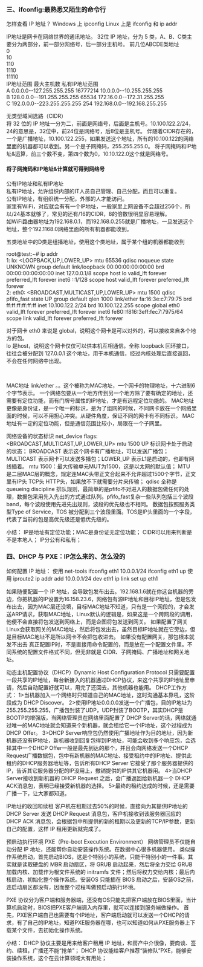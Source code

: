  

### 三、ifconfig:最熟悉又陌生的命令行
怎样查看 IP 地址？
Windows 上 ipconfig
Linux 上是 ifconfig 和 ip addr

IP地址是网卡在网络世界的通讯地址。
32位 IP 地址，分为 5 类，A、B、C类主要分为两部分，前一部分网络号，后一部分主机号。
前几位ABCDE类地址  
0  
10  
110  
1110  
11110  
  	IP地址范围  		最大主机数  	私有IP地址范围  
A 0.0.0.0--127.255.255.255    16777214	  10.0.0.0--10.255.255.255  
B 128.0.0.0--191.255.255.255  65534  	  172.16.0.0--172.31.255.255  
C 192.0.0.0--223.255.255.255  254	  192.168.0.0--192.168.255.255  
  
  
无类型域间选路（CIDR）  
将 32 位的 IP 地址一分为二，前面是网络号，后面是主机号。10.100.122.2/24，24的意思是，32位中，前24位是网络号，后8位是主机号。
伴随着CIDR存在的，一个是广播地址，10.100.122.255，如果发送这个地址，所有的10.100.122的网络里面的机器都可以收到。另一个是子网掩码，255.255.255.0。
将子网掩码和IP地址&运算，前三个数不变，第四个数为0，10.10.122.0这个就是网络号。  

#### 将子网掩码和IP地址&计算就可得到网络号


公有IP地址和私有IP地址  
私有IP地址，允许组织内部的IT人员自己管理、自己分配，而且可以重复。  
公有IP地址，有组织统一分配，外部的人才能访问。  
家里有WiFi，对应就会有有一个IP地址，一般家里上网设备不会超过256个，所以/24基本就够了，常见的还有/16的CIDR，8的倍数很明显容易理解。  
如WiFi路由器地址为192.168.0.1，而192.168.0.255就是广播地址，一旦发送这个地址，整个192.1168.0网络里面的所有机器都能收到。  


五类地址中的D类是组播地址，使用这个类地址，属于某个组的机器都能收到  


root@test:~# ip addr  
1: lo: <LOOPBACK,UP,LOWER_UP> mtu 65536 qdisc noqueue state UNKNOWN group default 
    link/loopback 00:00:00:00:00:00 brd 00:00:00:00:00:00
    inet 127.0.0.1/8 scope host lo
       valid_lft forever preferred_lft forever
    inet6 ::1/128 scope host 
       valid_lft forever preferred_lft forever  
2: eth0: <BROADCAST,MULTICAST,UP,LOWER_UP> mtu 1500 qdisc pfifo_fast state UP group default qlen 1000
    link/ether fa:16:3e:c7:79:75 brd ff:ff:ff:ff:ff:ff
    inet 10.100.122.2/24 brd 10.100.122.255 scope global eth0
       valid_lft forever preferred_lft forever
    inet6 fe80::f816:3eff:fec7:7975/64 scope link 
       valid_lft forever preferred_lft forever
  
对于网卡 eth0 来说是 global，说明这个网卡是可以对外的，可以接收来自各个地方的包。  
lo 是host，说明这个网卡仅仅可以供本机互相通信。全称 loopback 回环接口，往往会被分配到 127.0.0.1 这个地址，用于本机通信，经过内核处理后直接返回，不会在任何网络中出现。

<br>

MAC地址
link/ether 。。这个被称为MAC地址，一个网卡的物理地址，十六进制6个字节表示。
一个网络包要从一个地方传到另一个地方除了要有确定的地址，还需要有定位功能，而有门牌号属性的IP地址，才是有远程定位功能的。
MAC地址更像是身份证，是一个唯一的标识，是为了组网的时候，不同网卡放在一个网络里面的时候，可以不用担心冲突。从硬件角度，保证不同的网卡有不同标识。
MAC地址有一定的定位功能，但是通信范围比较小，局限在一个子网里。


网络设备的状态标识 net_device flags: <BROADCAST,MULTICAST,UP,LOWER_UP> mtu 1500
UP 标识网卡处于启动的状态； BROADCAST 表示这个网卡有广播地址，可以发送广播包；
MULTICAST 表示网卡可以发送多播包；LOWER_UP 表示L1是启动的，也即有网线插着。
mtu 1500：最大传输单元MUT为1500，这是以太网的默认值；
MTU 是二层MAC层的概念，规定连MAC头带正文合起来不允许超过1500个字节，正文里有IP头 TCP头 HTTP头，如果放不下就需要分片来传输；
qdisc 全称是queueing discipline 排队规则，最简单的是pfifo不对进入的数据包做任何的处理，数据包采用先入先出的方式通过队列。pfifo_fast复杂一些队列包括三个波段band，每个波段使用先进先出规则，波段的优先级也不相同。
数据包按照服务类型Type of Service，TOS 被分配到三个波段里面。TOS是IP头里面的一个字段，代表了当前的包是高优先级还是低优先级的。


小结：
IP是地址有定位功能；MAC是身份证无定位功能；
CIDR可以用来判断是不是本地人；
IP分公有和私有；





### 四、DHCP 与 PXE：IP怎么来的、怎么没的

如何配置 IP 地址：
使用 net-tools
ifconfig eth1 10.0.0.1/24
ifconfig eth1 up
使用 iproute2
ip addr add 10.0.0.1/24 dev eth1
ip link set up eth1

如果随便配置一个 IP 地址，会导致包发布出去。192.168.1.6就在你这台机器的旁边，你把机器的IP设置为16.158.23.6，网络包有源IP地址和目标IP地址，但是包发布出去，因为MAC层还没填，目标MAC地址不知道，只有是一个网段的，才会发送ARP请求，获取MAC地址，Linux默认的逻辑是，如果这是一个跨网段的调用，他便不会直接将包发送到网络上，而是企图将包发送到网关。
如果配置了网关Linux会获取网关的MAC地址，然后将包发出去，虽然目标IP地址就在它旁边，但是目标MAC地址不是所以网卡不会把包收进去。
如果没有配置网关，那包根本就发不出去
真正配置IP时，不是直接用命令配置的，而是放在一个配置文件里。不同系统的配置文件格式不同，但无非就是 CIDR、子网掩码、广播地址和网关地址。


动态主机配置协议（DHCP）Dynamic Host Configuration Protocol
只需要配置一段共享的IP地址，每台新接入的机器通过DHCP协议，来这个共享的IP地址里申请，然后自动配置好就可以，用完了还回去，其他机器也能用。
DHCP工作方式：
1>当机器加入一个网络时只知道自己的MAC地址，这时沟通基本靠吼，这阶段成为 DHCP Discover。
2>使用IP地址0.0.0.0发送一个广播包，目的IP地址为255.255.255.255，广播包封装了UDP，UDP封装了BOOTP，其实DHCP是BOOTP的增强版，当网络管理员在网络里面配置了 DHCP Server的话，网络就通过唯一的MAC地址就会知道来个新机器，就会租给它一个IP地址，这个过程成为 DHCP Offer。
3>DHCP Server响应包仍然使用广播地址作为目的地址，因为新机器还没有IP地址，新机器收到回复包得到IP地址，可能会收到多个响应包，会选择其中一个DHCP Offer一般是最先到达的那个，并且会向网络发送一个DHCP Request广播数据包，包中有新机器的MAC地址、接受租约中的IP地址、提供此租约的DHCP服务器地址等，告诉所有DHCP Server 它接受了那个服务器提供的IP，告诉其它服务器分配的IP没用上，撤销提供的IP供其它机器用。
4>当DHCP Server接收到新机器的 DHCP Request 之后，会广播返回给新机器一个 DHCP ACK消息包，表明已经接受新机器的选择。
5>最终的租约达成的时候，还是需要广播一下，让大家都知道。



IP地址的收回和续租
客户机在租期过去50%的时候，直接向为其提供IP地址的 DHCP Server 发送 DHCP Request 消息包，客户机接收到该服务器回应的 DHCP ACK 消息包，会根据包中所提供的新的租期以及更新的TCP/IP参数，更新自己的配置，这样 IP 租用更新就完成了。


预启动执行环境 PXE（Pre-boot Execution Environment）
网络管理员不仅能自动分配 IP 地址，还能帮你自动安装操作系统。在数据中心很多机器使用。
类似操作系统启动，首先启动BIOS，这是个特别小的系统，只能干特别小的一件事。其实就是读取硬盘的 MBR 启动扇区，将 GRUB 启动起来，然后将全力交给 GRUB 加载内核、加载作为根文件系统的 initramfs 文件；然后将权力交给内核；最后内核启动，初始化整个操作系统。安装OS 只能插在 BIOS 启动之后，安装OS之前，连启动扇区都没有，因而整个过程叫做预启动执行环境。

PXE 协议分为客户端和服务器端，还没有OS只能先把客户端放在BIOS里面，当计算机启动时，BIOS把PXE客户端调入内存里，就可以连接到服务端做操作。
首先，PXE客户端自己也需要有个IP地址，客户端启动就可以发送一个DHCP的请求，有了自己的IP地址，知道PXE服务器在哪，也可以知道如何从PXE服务器上下载某个文件，去初始化操作系统。


小结：
DHCP 协议主要是用来给客户租用 IP 地址，和房产中介很像，要商谈、签约、续租，广播还不能“抢单”；
DHCP 协议能给客户推荐“装修队”PXE，能够安装操作系统，这个在云计算领域大有用处；











